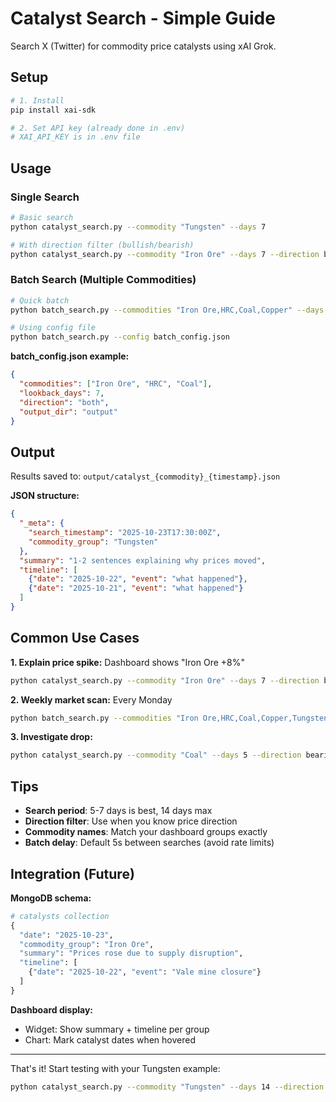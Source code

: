 # Catalyst Search - Simple Guide

Search X (Twitter) for commodity price catalysts using xAI Grok.

## Setup

```bash
# 1. Install
pip install xai-sdk

# 2. Set API key (already done in .env)
# XAI_API_KEY is in .env file
```

## Usage

### Single Search
```bash
# Basic search
python catalyst_search.py --commodity "Tungsten" --days 7

# With direction filter (bullish/bearish)
python catalyst_search.py --commodity "Iron Ore" --days 7 --direction bullish
```

### Batch Search (Multiple Commodities)
```bash
# Quick batch
python batch_search.py --commodities "Iron Ore,HRC,Coal,Copper" --days 7

# Using config file
python batch_search.py --config batch_config.json
```

**batch_config.json example:**
```json
{
  "commodities": ["Iron Ore", "HRC", "Coal"],
  "lookback_days": 7,
  "direction": "both",
  "output_dir": "output"
}
```

## Output

Results saved to: `output/catalyst_{commodity}_{timestamp}.json`

**JSON structure:**
```json
{
  "_meta": {
    "search_timestamp": "2025-10-23T17:30:00Z",
    "commodity_group": "Tungsten"
  },
  "summary": "1-2 sentences explaining why prices moved",
  "timeline": [
    {"date": "2025-10-22", "event": "what happened"},
    {"date": "2025-10-21", "event": "what happened"}
  ]
}
```

## Common Use Cases

**1. Explain price spike:** Dashboard shows "Iron Ore +8%"
```bash
python catalyst_search.py --commodity "Iron Ore" --days 7 --direction bullish
```

**2. Weekly market scan:** Every Monday
```bash
python batch_search.py --commodities "Iron Ore,HRC,Coal,Copper,Tungsten" --days 7
```

**3. Investigate drop:**
```bash
python catalyst_search.py --commodity "Coal" --days 5 --direction bearish
```

## Tips

- **Search period**: 5-7 days is best, 14 days max
- **Direction filter**: Use when you know price direction
- **Commodity names**: Match your dashboard groups exactly
- **Batch delay**: Default 5s between searches (avoid rate limits)

## Integration (Future)

**MongoDB schema:**
```python
# catalysts collection
{
  "date": "2025-10-23",
  "commodity_group": "Iron Ore",
  "summary": "Prices rose due to supply disruption",
  "timeline": [
    {"date": "2025-10-22", "event": "Vale mine closure"}
  ]
}
```

**Dashboard display:**
- Widget: Show summary + timeline per group
- Chart: Mark catalyst dates when hovered

---

That's it! Start testing with your Tungsten example:
```bash
python catalyst_search.py --commodity "Tungsten" --days 14 --direction bullish
```
